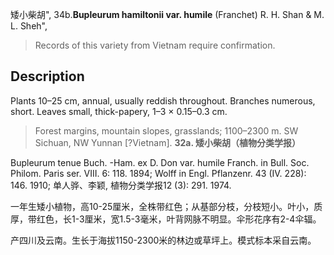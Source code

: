 矮小柴胡",
34b.**Bupleurum hamiltonii var. humile** (Franchet) R. H. Shan & M. L. Sheh",

> Records of this variety from Vietnam require confirmation.

## Description
Plants 10–25 cm, annual, usually reddish throughout. Branches numerous, short. Leaves small, thick-papery, 1–3 × 0.15–0.3 cm.

> Forest margins, mountain slopes, grasslands; 1100–2300 m. SW Sichuan, NW Yunnan [?Vietnam].
**32a. 矮小柴胡（植物分类学报）**

Bupleurum tenue Buch. -Ham. ex D. Don var. humile Franch. in Bull. Soc. Philom. Paris ser. VIII. 6: 118. 1894; Wolff in Engl. Pflanzenr. 43 (IV. 228): 146. 1910; 单人骅、李颖, 植物分类学报12 (3): 291. 1974.

一年生矮小植物，高10-25厘米，全株带红色；从基部分枝，分枝短小。叶小，质厚，带红色，长1-3厘米，宽1.5-3毫米，叶背网脉不明显。伞形花序有2-4伞辐。

产四川及云南。生长于海拔1150-2300米的林边或草坪上。模式标本采自云南。
